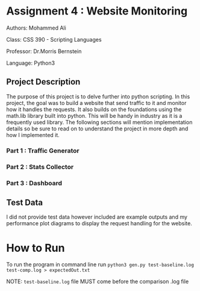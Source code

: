 # Assignment 4 : Website Monitoring

Authors: Mohammed Ali

Class: CSS 390 - Scripting Languages

Professor: Dr.Morris Bernstein

Language: Python3 

## Project Description

The purpose of this project is to delve further into python scripting. In this project, the goal was to build a website that send traffic to it and monitor how it handles the requests. It also builds on the foundations using the math.lib library built into python. This will be handy in industry as it is a frequently used library. The following sections will mention implementation details so be sure to read on to understand the project in more depth and how I implemented it. 

### Part 1 : Traffic Generator

### Part 2 : Stats Collector

### Part 3 : Dashboard

## Test Data
I did not provide test data however included are example outputs and my performance plot diagrams to display the request handling for the website. 

# How to Run 
To run the program in command line run `python3 gen.py test-baseline.log test-comp.log > expectedOut.txt`

NOTE: `test-baseline.log` file MUST come before the comparison .log file